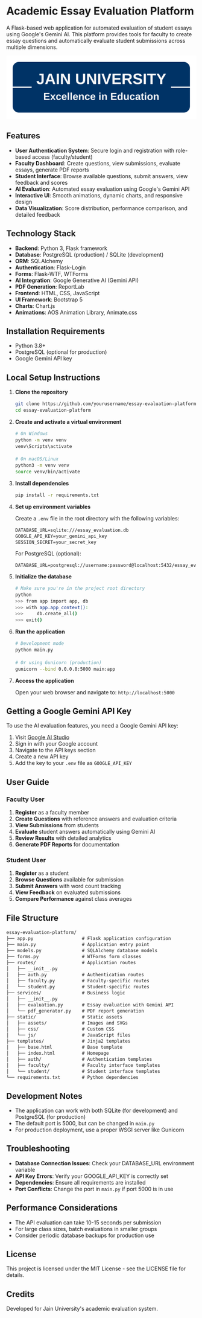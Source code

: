 # Academic Essay Evaluation Platform

A Flask-based web application for automated evaluation of student essays using Google's Gemini AI. This platform provides tools for faculty to create essay questions and automatically evaluate student submissions across multiple dimensions.

![Essay Evaluation Platform](static/assets/jain_university_logo.svg)

## Features

- **User Authentication System**: Secure login and registration with role-based access (faculty/student)
- **Faculty Dashboard**: Create questions, view submissions, evaluate essays, generate PDF reports
- **Student Interface**: Browse available questions, submit answers, view feedback and scores
- **AI Evaluation**: Automated essay evaluation using Google's Gemini API
- **Interactive UI**: Smooth animations, dynamic charts, and responsive design
- **Data Visualization**: Score distribution, performance comparison, and detailed feedback

## Technology Stack

- **Backend**: Python 3, Flask framework
- **Database**: PostgreSQL (production) / SQLite (development)
- **ORM**: SQLAlchemy
- **Authentication**: Flask-Login
- **Forms**: Flask-WTF, WTForms
- **AI Integration**: Google Generative AI (Gemini API)
- **PDF Generation**: ReportLab
- **Frontend**: HTML, CSS, JavaScript
- **UI Framework**: Bootstrap 5
- **Charts**: Chart.js
- **Animations**: AOS Animation Library, Animate.css

## Installation Requirements

- Python 3.8+
- PostgreSQL (optional for production)
- Google Gemini API key

## Local Setup Instructions

1. **Clone the repository**

   ```bash
   git clone https://github.com/yourusername/essay-evaluation-platform.git
   cd essay-evaluation-platform
   ```

2. **Create and activate a virtual environment**

   ```bash
   # On Windows
   python -m venv venv
   venv\Scripts\activate

   # On macOS/Linux
   python3 -m venv venv
   source venv/bin/activate
   ```

3. **Install dependencies**

   ```bash
   pip install -r requirements.txt
   ```

4. **Set up environment variables**

   Create a `.env` file in the root directory with the following variables:

   ```
   DATABASE_URL=sqlite:///essay_evaluation.db
   GOOGLE_API_KEY=your_gemini_api_key
   SESSION_SECRET=your_secret_key
   ```

   For PostgreSQL (optional):
   ```
   DATABASE_URL=postgresql://username:password@localhost:5432/essay_evaluation
   ```

5. **Initialize the database**

   ```bash
   # Make sure you're in the project root directory
   python
   >>> from app import app, db
   >>> with app.app_context():
   >>>     db.create_all()
   >>> exit()
   ```

6. **Run the application**

   ```bash
   # Development mode
   python main.py

   # Or using Gunicorn (production)
   gunicorn --bind 0.0.0.0:5000 main:app
   ```

7. **Access the application**

   Open your web browser and navigate to: `http://localhost:5000`

## Getting a Google Gemini API Key

To use the AI evaluation features, you need a Google Gemini API key:

1. Visit [Google AI Studio](https://ai.google.dev/)
2. Sign in with your Google account
3. Navigate to the API keys section
4. Create a new API key
5. Add the key to your `.env` file as `GOOGLE_API_KEY`

## User Guide

### Faculty User

1. **Register** as a faculty member
2. **Create Questions** with reference answers and evaluation criteria
3. **View Submissions** from students
4. **Evaluate** student answers automatically using Gemini AI
5. **Review Results** with detailed analytics
6. **Generate PDF Reports** for documentation

### Student User

1. **Register** as a student
2. **Browse Questions** available for submission
3. **Submit Answers** with word count tracking
4. **View Feedback** on evaluated submissions
5. **Compare Performance** against class averages

## File Structure

```
essay-evaluation-platform/
├── app.py                  # Flask application configuration
├── main.py                 # Application entry point
├── models.py               # SQLAlchemy database models
├── forms.py                # WTForms form classes
├── routes/                 # Application routes
│   ├── __init__.py
│   ├── auth.py             # Authentication routes
│   ├── faculty.py          # Faculty-specific routes
│   └── student.py          # Student-specific routes
├── services/               # Business logic
│   ├── __init__.py
│   ├── evaluation.py       # Essay evaluation with Gemini API
│   └── pdf_generator.py    # PDF report generation
├── static/                 # Static assets
│   ├── assets/             # Images and SVGs
│   ├── css/                # Custom CSS
│   └── js/                 # JavaScript files
├── templates/              # Jinja2 templates
│   ├── base.html           # Base template
│   ├── index.html          # Homepage
│   ├── auth/               # Authentication templates
│   ├── faculty/            # Faculty interface templates
│   └── student/            # Student interface templates
└── requirements.txt        # Python dependencies
```

## Development Notes

- The application can work with both SQLite (for development) and PostgreSQL (for production)
- The default port is 5000, but can be changed in `main.py`
- For production deployment, use a proper WSGI server like Gunicorn

## Troubleshooting

- **Database Connection Issues**: Check your DATABASE_URL environment variable
- **API Key Errors**: Verify your GOOGLE_API_KEY is correctly set
- **Dependencies**: Ensure all requirements are installed
- **Port Conflicts**: Change the port in `main.py` if port 5000 is in use

## Performance Considerations

- The API evaluation can take 10-15 seconds per submission
- For large class sizes, batch evaluations in smaller groups
- Consider periodic database backups for production use

## License

This project is licensed under the MIT License - see the LICENSE file for details.

## Credits

Developed for Jain University's academic evaluation system.